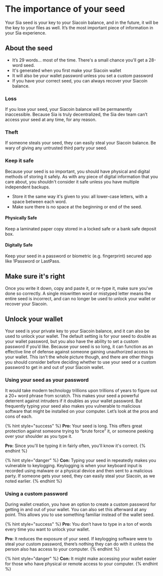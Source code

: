 # The importance of your seed

Your Sia seed is your key to your Siacoin balance, and in the future, it will be the key to your files as well. It’s the most important piece of information in your Sia experience.

## About the seed

* It’s 29 words... most of the time. There's a small chance you'll get a 28-word seed.
* It's generated when you first make your Siacoin wallet
* It will also be your wallet password unless you set a custom password
* If you have your correct seed, you can always recover your Siacoin balance.

### Loss

If you lose your seed, your Siacoin balance will be permanently inaccessible. Because Sia is truly decentralized, the Sia dev team can’t access your seed at any time, for any reason.

### Theft

If someone steals your seed, they can easily steal your Siacoin balance. Be wary of giving any untrusted third party your seed.

### Keep it safe

Because your seed is so important, you should have physical and digital methods of storing it safely. As with any piece of digital information that you care about, you shouldn't consider it safe unless you have multiple independent backups.

* Store it the same way it's given to you: all lower-case letters, with a space between each word.
* Make sure there is no space at the beginning or end of the seed.

#### Physically Safe

Keep a laminated paper copy stored in a locked safe or a bank safe deposit box.

#### Digitally Safe

Keep your seed in a password or biometric \(e.g. fingerprint\) secured app like 1Password or LastPass.

## Make sure it's right

Once you write it down, copy and paste it, or re-type it, make sure you've done so correctly. A single miswritten word or mistyped letter means the entire seed is incorrect, and can no longer be used to unlock your wallet or recover your Siacoin.

## Unlock your wallet

Your seed is your private key to your Siacoin balance, and it can also be used to unlock your wallet. The default setting is for your seed to double as your wallet password, but you also have the ability to set a custom password if you’d like. Because your seed is so long, it can function as an effective line of defense against someone gaining unauthorized access to your wallet. This isn’t the whole picture though, and there are other things you should consider before deciding whether to use your seed or a custom password to get in and out of your Siacoin wallet.

### Using your seed as your password

It would take modern technology trillions upon trillions of years to figure out a 20+ word phrase from scratch. This makes your seed a powerful deterrent against intruders if it doubles as your wallet password. But frequently typing your seed also makes you vulnerable to malicious software that might be installed on your computer. Let’s look at the pros and cons of each.

{% hint style="success" %}
**Pro:** Your seed is long. This offers great protection against someone trying to “brute force” it, or someone peeking over your shoulder as you type it.

**Pro:** Since you'll be typing it in fairly often, you'll know it's correct.
{% endhint %}

{% hint style="danger" %}
**Con:** Typing your seed in repeatedly makes you vulnerable to keylogging. Keylogging is when your keyboard input is recorded using malware or a physical device and then sent to a malicious party. If someone gets your seed, they can easily steal your Siacoin, as we noted earlier.
{% endhint %}

### Using a custom password

During wallet creation, you have an option to create a custom password for getting in and out of your wallet. You can also set this afterward at any point. This allows you to use something familiar instead of the wallet seed.

{% hint style="success" %}
**Pro:** You don’t have to type in a ton of words every time you want to unlock your wallet.

**Pro:** It reduces the exposure of your seed. If keylogging software were to steal your custom password, there’s nothing they can do with it unless the person also has access to your computer.
{% endhint %}

{% hint style="danger" %}
**Con:** It might make accessing your wallet easier for those who have physical or remote access to your computer.
{% endhint %}

